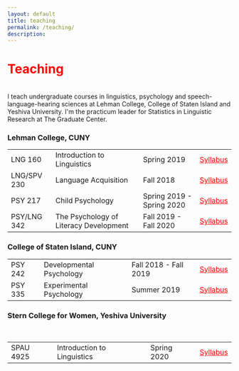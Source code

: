```yaml
---
layout: default
title: teaching
permalink: /teaching/
description:
---
```

<h1 style="color: red">Teaching</h1>
 <p><br />
I teach undergraduate courses in linguistics, psychology and speech-language-hearing sciences at Lehman College, College of Staten Island and Yeshiva University.
I'm the practicum leader for Statistics in Linguistic Research at The Graduate Center. 

<br>
<h3 >Lehman College, CUNY</h3>
<table style="width:100%">
<p></p>
  <tr>
    <td>LNG 160</td>
    <td>Introduction to Linguistics</td>
    <td>Spring 2019</td>
    <td><a href = "https://xiaomeng-ma.github.io/LNG 160 Syllabus_Intro_to_Linguistics.pdf" target="_blank" style="color: red">Syllabus</a></td>
  </tr>
  <tr>
    <td>LNG/SPV 230</td>
    <td>Language Acquisition</td>
    <td>Fall 2018</td>
    <td><a href = "https://xiaomeng-ma.github.io/LNG 230 Syllabus_Language_Acquisition.pdf" target="_blank" style="color: red">Syllabus</a></td>
  </tr>
  <tr>
    <td>PSY 217</td>
    <td>Child Psychology</td>
    <td>Spring 2019 - Spring 2020</td>
    <td><a href = "https://xiaomeng-ma.github.io/PSY_217_Fall_2019_Lehman .pdf" target="_blank" style="color: red">Syllabus</a></td>
  </tr>
  <tr>
    <td>PSY/LNG 342</td>
    <td>The Psychology of Literacy Development</td>
    <td>Fall 2019 - Fall 2020</td>
    <td><a href = "https://xiaomeng-ma.github.io/LNG:PSY_342_Fall_2019_Lehman.pdf" target="_blank" style="color: red">Syllabus</a></td>
  </tr>
</table>
<p></p>
<h3>College of Staten Island, CUNY</h3>

<table style="width:100%">
<p></p>
  <tr>
    <td>PSY 242</td>
    <td>Developmental Psychology</td>
    <td>Fall 2018 -  Fall 2019</td>
    <td><a href = "https://xiaomeng-ma.github.io/PSY_242_Fall_2019_CSI.pdf" target="_blank" style="color: red">Syllabus</a></td>
  </tr>
  <tr>
    <td>PSY 335</td>
    <td>Experimental Psychology</td>
    <td>Summer 2019</td>
    <td><a href = "https://xiaomeng-ma.github.io/PSY__335_CSI.pdf" target="_blank" style="color: red">Syllabus</a></td>
  </tr>

</table>
<h3>Stern College for Women, Yeshiva University</h3>

<table style="width:100%">
<p></p>
  <tr>
    <td>SPAU 4925</td>
    <td>Introduction to Linguistics</td>
    <td>Spring 2020</td>
    <td><a href = "https://xiaomeng-ma.github.io/SPAU-4925X.Ma.Spring2020.pdf" target="_blank" style="color: red">Syllabus</a></td>
  </tr>
<br/>
<div>
<span class="contacticon center">
  <a href="mailto:xm2158@tc.columbia.com"><i class="fa fa-envelope-square"></i></a>
  <a href="https://www.linkedin.com/in/amyxiaomengma/" target="_blank"><i class="fa fa-linkedin-square"></i></a>
</span>
</div>
